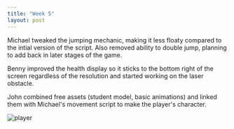 ```yaml
---
title: "Week 5"
layout: post
---
```


Michael tweaked the jumping mechanic, making it less floaty compared to the intial version of the script. Also removed ability to double jump, planning to add back in later stages of the game.

Benny improved the health display so it sticks to the bottom right of the screen regardless of the resolution and started working on the laser obstacle. 

John combined free assets (student model, basic animations) and linked them with Michael's movement script to make the player's character. 

![player](https://cdn.discordapp.com/attachments/1088056272689049720/1088070233392168960/ghc9ur.gif)